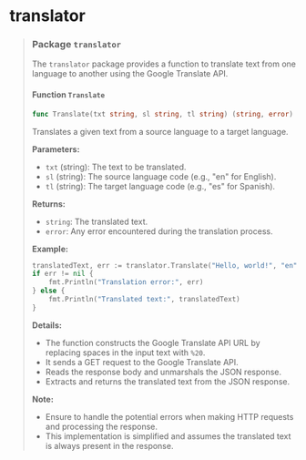 # translator

> ### Package `translator`
> 
> The `translator` package provides a function to translate text from one language to another using the Google Translate API.
> 
> #### Function `Translate`
> ```go
> func Translate(txt string, sl string, tl string) (string, error)
> ```
> Translates a given text from a source language to a target language.
> 
> **Parameters:**
> - `txt` (string): The text to be translated.
> - `sl` (string): The source language code (e.g., "en" for English).
> - `tl` (string): The target language code (e.g., "es" for Spanish).
> 
> **Returns:**
> - `string`: The translated text.
> - `error`: Any error encountered during the translation process.
> 
> **Example:**
> ```go
> translatedText, err := translator.Translate("Hello, world!", "en", "es")
> if err != nil {
>     fmt.Println("Translation error:", err)
> } else {
>     fmt.Println("Translated text:", translatedText)
> }
> ```
> 
> **Details:**
> - The function constructs the Google Translate API URL by replacing spaces in the input text with `%20`.
> - It sends a GET request to the Google Translate API.
> - Reads the response body and unmarshals the JSON response.
> - Extracts and returns the translated text from the JSON response.
> 
> **Note:**
> - Ensure to handle the potential errors when making HTTP requests and processing the response.
> - This implementation is simplified and assumes the translated text is always present in the response.
